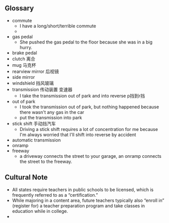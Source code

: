 ## Glossary
- commute
	- I have a long/short/terrible commute
	- 
- gas pedal
	- She pushed the gas pedal to the floor because she was in a big hurry.
- brake pedal
- clutch 离合
- mug 马克杯
- rearview mirror 后视镜
- side mirror
- windshield 挡风玻璃
- transmission 传动装置 变速器
	- I take the transmission out of park and into reverse  p挡到r挡
- out of park 
	- I took the transmission out of park, but nothing happened because there wasn't any gas in the car
	-  put the transmission into park
- stick shift 手动挡汽车
	- Driving a stick shift requires a lot of concentration for me because I'm always worried that I'll shift into reverse by accident
- automatic transmission
- onramp
- freeway
	- a driveway connects the street to your garage, an onramp connects the street to the freeway.
## Cultural Note
- All states require teachers in public schools to be licensed, which is frequently referred to as a “certification.” 
- While majoring in a content area, future teachers typically also “enroll in” (register for) a teacher preparation program and take classes in education while in college.
- 